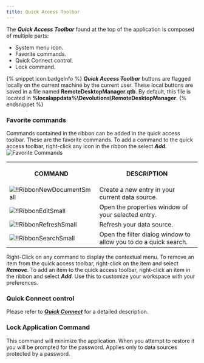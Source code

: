 ```yaml
---
title: Quick Access Toolbar
---
```

The ***Quick Access Toolbar*** found at the top of the application is composed of multiple parts:  

* System menu icon. 
* Favorite commands. 
* Quick Connect control. 
* Lock command. 

{% snippet icon.badgeInfo %} 
***Quick Access Toolbar*** buttons are flagged locally on the current machine by the current user. These local buttons are saved in a file named **RemoteDesktopManager.qtb**. By default, this file is located in **%localappdata%\Devolutions\RemoteDesktopManager**. 
{% endsnippet %}
 
### Favorite commands 

Commands contained in the ribbon can be added in the quick access toolbar. These are the favorite commands. To add a command to the quick access toolbar, right-click any icon in the ribbon the select ***Add***.  
![Favorite Commands](https://webdevolutions.azureedge.net/docs/en/rdm/windows/clip11178.png) 

<table>
	<tr>
		<th>

COMMAND 
		</th>
		<th>
DESCRIPTION 
		</th>
	</tr>
	<tr>
		<td>
![!!RibbonNewDocumentSmall](https://webdevolutions.azureedge.net/docs/common/RibbonNewDocumentSmall.png) 
		</td>
		<td>
Create a new entry in your current data source. 
		</td>
	</tr>
	<tr>
		<td>
![!!RibbonEditSmall](https://webdevolutions.azureedge.net/docs/common/RibbonEditSmall.png) 
		</td>
		<td>
Open the properties window of your selected entry. 
		</td>
	</tr>
	<tr>
		<td>
![!!RibbonRefreshSmall](https://webdevolutions.azureedge.net/docs/common/RibbonRefreshSmall.png) 
		</td>
		<td>
Refresh your data source. 
		</td>
	</tr>
	<tr>
		<td>
![!!RibbonSearchSmall](https://webdevolutions.azureedge.net/docs/common/RibbonSearchSmall.png) 
		</td>
		<td>
Open the filter dialog window to allow you to do a quick search. 
		</td>
	</tr>
</table>

Right-Click on any command to display the contextual menu. To remove an item from the quick access toolbar, right-click on the item and select ***Remove***. To add an item to the quick access toolbar, right-click an item in the ribbon and select ***Add***. Use this to customize your workspace with your preferences. 

### Quick Connect control 

Please refer to [***Quick Connect***](/rdm/windows/commands/view/view/quick-connect/) for a detailed description. 

### Lock Application Command 

This command will minimize the application. When you attempt to restore it you will be prompted for the password. Applies only to data sources protected by a password. 
